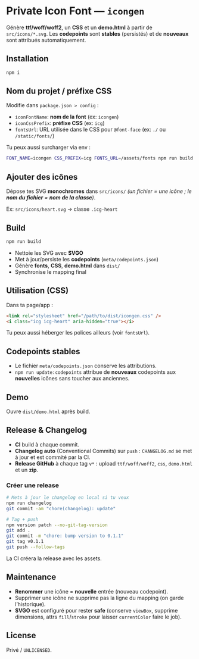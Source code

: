 # Private Icon Font — `icongen`

Génère **ttf/woff/woff2**, un **CSS** et un **demo.html** à partir de `src/icons/*.svg`.
Les **codepoints** sont **stables** (persistés) et de **nouveaux** sont attribués automatiquement.

## Installation

```bash
npm i
```

## Nom du projet / préfixe CSS

Modifie dans `package.json > config` :

* `iconFontName`: **nom de la font** (ex: `icongen`)
* `iconCssPrefix`: **préfixe CSS** (ex: `icg`)
* `fontsUrl`: URL utilisée dans le CSS pour `@font-face` (ex: `./` ou `/static/fonts/`)

Tu peux aussi surcharger via env :

```bash
FONT_NAME=icongen CSS_PREFIX=icg FONTS_URL=/assets/fonts npm run build
```

## Ajouter des icônes

Dépose tes SVG **monochromes** dans `src/icons/`
*(un fichier = une icône ; le **nom du fichier** = **nom de la classe**)*.

Ex: `src/icons/heart.svg` → classe `.icg-heart`

## Build

```bash
npm run build
```

* Nettoie les SVG avec **SVGO**
* Met à jour/persiste les **codepoints** (`meta/codepoints.json`)
* Génère **fonts**, **CSS**, **demo.html** dans `dist/`
* Synchronise le mapping final

## Utilisation (CSS)

Dans ta page/app :

```html
<link rel="stylesheet" href="/path/to/dist/icongen.css" />
<i class="icg icg-heart" aria-hidden="true"></i>
```

Tu peux aussi héberger les polices ailleurs (voir `fontsUrl`).

## Codepoints stables

* Le fichier `meta/codepoints.json` conserve les attributions.
* `npm run update:codepoints` attribue de **nouveaux** codepoints aux **nouvelles** icônes
  sans toucher aux anciennes.

## Demo

Ouvre `dist/demo.html` après build.

## Release & Changelog

* **CI** build à chaque commit.
* **Changelog auto** (Conventional Commits) sur `push` : `CHANGELOG.md` se met à jour et est
  commité par la CI.
* **Release GitHub** à chaque tag `v*` : upload `ttf/woff/woff2`, `css`, `demo.html` et un **zip**.

### Créer une release

```bash
# Mets à jour le changelog en local si tu veux
npm run changelog
git commit -am "chore(changelog): update"

# Tag + push
npm version patch --no-git-tag-version
git add .
git commit -m "chore: bump version to 0.1.1"
git tag v0.1.1
git push --follow-tags
```

La CI créera la release avec les assets.

## Maintenance

* **Renommer** une icône = **nouvelle** entrée (nouveau codepoint).
* Supprimer une icône ne supprime pas la ligne du mapping (on garde l’historique).
* **SVGO** est configuré pour rester **safe** (conserve `viewBox`, supprime dimensions, attrs
  `fill`/`stroke` pour laisser `currentColor` faire le job).

## License

Privé / `UNLICENSED`.
